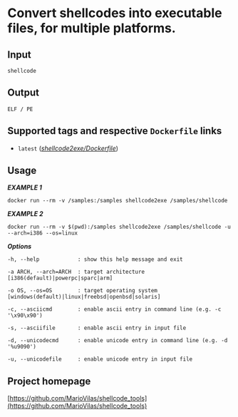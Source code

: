 # Convert shellcodes into executable files, for multiple platforms.

## Input

```
shellcode
```

## Output

```
ELF / PE
```

## Supported tags and respective `Dockerfile` links

* `latest` ([*shellcode2exe/Dockerfile*](https://gitlab.com/CinCan/dockerfiles/blob/master/shellcode2exe/Dockerfile))


## Usage

***EXAMPLE 1***

```
docker run --rm -v /samples:/samples shellcode2exe /samples/shellcode
```

***EXAMPLE 2***

```
docker run --rm -v $(pwd):/samples shellcode2exe /samples/shellcode -u --arch=i386 --os=linux
```


***Options***
```
-h, --help            : show this help message and exit  

-a ARCH, --arch=ARCH  : target architecture [i386(default)|powerpc|sparc|arm]  

-o OS, --os=OS        : target operating system [windows(default)|linux|freebsd|openbsd|solaris]

-c, --asciicmd        : enable ascii entry in command line (e.g. -c '\x90\x90')  

-s, --asciifile       : enable ascii entry in input file  

-d, --unicodecmd      : enable unicode entry in command line (e.g. -d '%u9090')  

-u, --unicodefile     : enable unicode entry in input file  

```

## Project homepage

[https://github.com/MarioVilas/shellcode_tools](https://github.com/MarioVilas/shellcode_tools)

